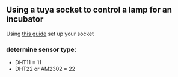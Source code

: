 ## Using a tuya socket to control a lamp for an incubator

Using [this guide](https://github.com/codetheweb/tuyapi/blob/master/docs/SETUP.md) set up your socket

### determine sensor type:
- DHT11 =	11
- DHT22 or AM2302 =	22
